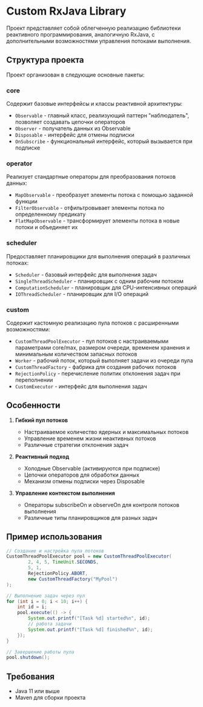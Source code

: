 # Custom RxJava Library

Проект представляет собой облегченную реализацию библиотеки реактивного программирования, аналогичную RxJava, с дополнительными возможностями управления потоками выполнения.

## Структура проекта

Проект организован в следующие основные пакеты:

### core
Содержит базовые интерфейсы и классы реактивной архитектуры:
- `Observable` - главный класс, реализующий паттерн "наблюдатель", позволяет создавать цепочки операторов
- `Observer` - получатель данных из Observable
- `Disposable` - интерфейс для отмены подписки
- `OnSubscribe` - функциональный интерфейс, который вызывается при подписке

### operator
Реализует стандартные операторы для преобразования потоков данных:
- `MapObservable` - преобразует элементы потока с помощью заданной функции
- `FilterObservable` - отфильтровывает элементы потока по определенному предикату
- `FlatMapObservable` - трансформирует элементы потока в новые потоки и объединяет их

### scheduler
Предоставляет планировщики для выполнения операций в различных потоках:
- `Scheduler` - базовый интерфейс для выполнения задач
- `SingleThreadScheduler` - планировщик с одним рабочим потоком
- `ComputationScheduler` - планировщик для CPU-интенсивных операций
- `IOThreadScheduler` - планировщик для I/O операций

### custom
Содержит кастомную реализацию пула потоков с расширенными возможностями:
- `CustomThreadPoolExecutor` - пул потоков с настраиваемыми параметрами core/max, размером очереди, временем хранения и минимальным количеством запасных потоков
- `Worker` - рабочий поток, который выполняет задачи из очереди пула
- `CustomThreadFactory` - фабрика для создания рабочих потоков
- `RejectionPolicy` - перечисление политик отклонения задач при переполнении
- `CustomExecutor` - интерфейс для выполнения задач

## Особенности

1. **Гибкий пул потоков**
   - Настраиваемое количество ядерных и максимальных потоков
   - Управление временем жизни неактивных потоков
   - Различные стратегии отклонения задач

2. **Реактивный подход**
   - Холодные Observable (активируются при подписке)
   - Цепочки операторов для обработки данных
   - Механизм отмены подписки через Disposable

3. **Управление контекстом выполнения**
   - Операторы subscribeOn и observeOn для контроля потоков выполнения
   - Различные типы планировщиков для разных задач

## Пример использования

```java
// Создание и настройка пула потоков
CustomThreadPoolExecutor pool = new CustomThreadPoolExecutor(
        2, 4, 5, TimeUnit.SECONDS,
        5, 1,
        RejectionPolicy.ABORT,
        new CustomThreadFactory("MyPool")
);

// Выполнение задач через пул
for (int i = 0; i < 10; i++) {
    int id = i;
    pool.execute(() -> {
        System.out.printf("[Task %d] started%n", id);
        // работа задачи
        System.out.printf("[Task %d] finished%n", id);
    });
}

// Завершение работы пула
pool.shutdown();
```

## Требования

- Java 11 или выше
- Maven для сборки проекта
